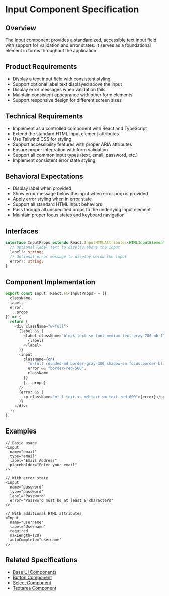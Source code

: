# Input Component Specification

## Overview
The Input component provides a standardized, accessible text input field with support for validation and error states. It serves as a foundational element in forms throughout the application.

## Product Requirements
- Display a text input field with consistent styling
- Support optional label text displayed above the input
- Display error messages when validation fails
- Maintain consistent appearance with other form elements
- Support responsive design for different screen sizes

## Technical Requirements
- Implement as a controlled component with React and TypeScript
- Extend the standard HTML input element attributes
- Use Tailwind CSS for styling
- Support accessibility features with proper ARIA attributes
- Ensure proper integration with form validation
- Support all common input types (text, email, password, etc.)
- Implement consistent error state styling

## Behavioral Expectations
- Display label when provided
- Show error message below the input when error prop is provided
- Apply error styling when in error state
- Support all standard HTML input behaviors
- Pass through all unspecified props to the underlying input element
- Maintain proper focus states and keyboard navigation

## Interfaces
```typescript
interface InputProps extends React.InputHTMLAttributes<HTMLInputElement> {
  // Optional label text to display above the input
  label?: string;
  // Optional error message to display below the input
  error?: string;
}
```

## Component Implementation
```typescript
export const Input: React.FC<InputProps> = ({
  className,
  label,
  error,
  ...props
}) => {
  return (
    <div className="w-full">
      {label && (
        <label className="block text-sm font-medium text-gray-700 mb-1">
          {label}
        </label>
      )}
      <input
        className={cn(
          "w-full rounded-md border-gray-300 shadow-sm focus:border-blue-500 focus:ring-blue-500 text-sm md:text-base py-1.5 md:py-2",
          error && "border-red-500",
          className
        )}
        {...props}
      />
      {error && (
        <p className="mt-1 text-xs md:text-sm text-red-600">{error}</p>
      )}
    </div>
  );
};
```

## Examples
```tsx
// Basic usage
<Input
  name="email"
  type="email"
  label="Email Address"
  placeholder="Enter your email"
/>

// With error state
<Input
  name="password"
  type="password"
  label="Password"
  error="Password must be at least 8 characters"
/>

// With additional HTML attributes
<Input
  name="username"
  label="Username"
  required
  maxLength={20}
  autoComplete="username"
/>
```

## Related Specifications
- [Base UI Components](../../base.package_specs.md)
- [Button Component](../button/button.specs.md)
- [Select Component](../select/select.specs.md)
- [Textarea Component](../textarea/textarea.specs.md)
